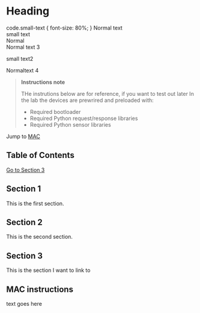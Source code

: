 # Heading
code.small-text { 
    font-size: 80%; 
} 
Normal text  
small text  
Normal   
Normal text 3  
<p class="small-text">small text2</p>  
Normaltext 4  

>**Instructions note**
>  
>  THe instrutions below are for reference, if you want to test out later
>  In the lab the devices are prewrired and preloaded with:
>- Required bootloader
>- Required Python request/response libraries
>- Required Python sensor libraries
>  
Jump to [MAC](#mac-instructions)
  
## Table of Contents

[Go to Section 3](#section-3)

## Section 1

This is the first section.

## Section 2

This is the second section.

## Section 3

This is the section I want to link to

## MAC instructions

text goes here
